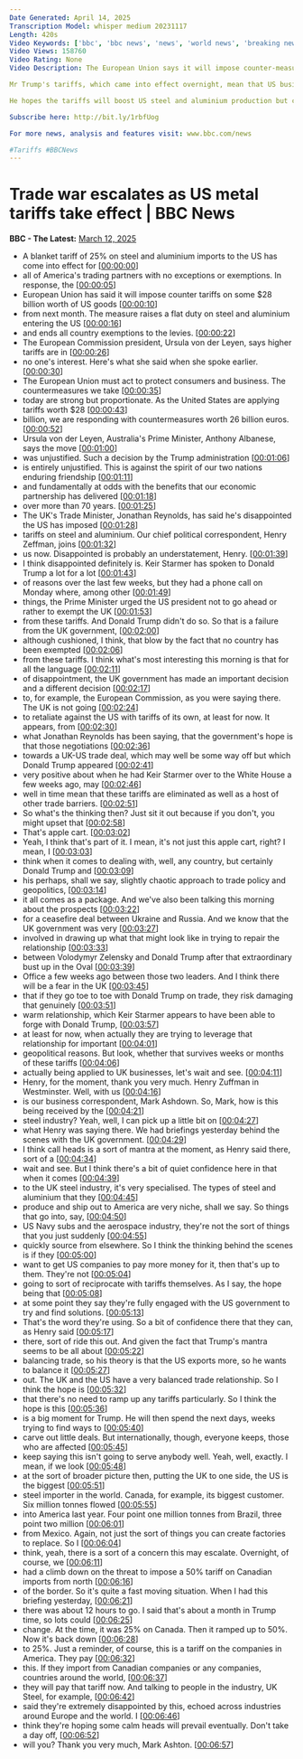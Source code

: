 ```yaml
---
Date Generated: April 14, 2025
Transcription Model: whisper medium 20231117
Length: 420s
Video Keywords: ['bbc', 'bbc news', 'news', 'world news', 'breaking news', 'us news', 'world', 'america', 'usa', 'usa news', 'india news']
Video Views: 158760
Video Rating: None
Video Description: The European Union says it will impose counter-measures on €26bn (£21.9bn, $28.3bn) worth of US goods in response to President Donald Trump's tariffs on steel and aluminium.

Mr Trump's tariffs, which came into effect overnight, mean that US businesses wanting to bring steel and aluminium into the country will have to pay a 25% tax on them.

He hopes the tariffs will boost US steel and aluminium production but critics say it will raise prices for US consumers and dent economic growth.

Subscribe here: http://bit.ly/1rbfUog

For more news, analysis and features visit: www.bbc.com/news 

#Tariffs #BBCNews
---
```


# Trade war escalates as US metal tariffs take effect | BBC News
**BBC - The Latest:** [March 12, 2025](https://www.youtube.com/watch?v=-2XLRgvkaFo)
*  A blanket tariff of 25% on steel and aluminium imports to the US has come into effect for [[00:00:00](https://www.youtube.com/watch?v=-2XLRgvkaFo&t=0.0s)]
*  all of America's trading partners with no exceptions or exemptions. In response, the [[00:00:05](https://www.youtube.com/watch?v=-2XLRgvkaFo&t=5.5600000000000005s)]
*  European Union has said it will impose counter tariffs on some $28 billion worth of US goods [[00:00:10](https://www.youtube.com/watch?v=-2XLRgvkaFo&t=10.6s)]
*  from next month. The measure raises a flat duty on steel and aluminium entering the US [[00:00:16](https://www.youtube.com/watch?v=-2XLRgvkaFo&t=16.36s)]
*  and ends all country exemptions to the levies. [[00:00:22](https://www.youtube.com/watch?v=-2XLRgvkaFo&t=22.2s)]
*  The European Commission president, Ursula von der Leyen, says higher tariffs are in [[00:00:26](https://www.youtube.com/watch?v=-2XLRgvkaFo&t=26.96s)]
*  no one's interest. Here's what she said when she spoke earlier. [[00:00:30](https://www.youtube.com/watch?v=-2XLRgvkaFo&t=30.720000000000002s)]
*  The European Union must act to protect consumers and business. The countermeasures we take [[00:00:35](https://www.youtube.com/watch?v=-2XLRgvkaFo&t=35.84s)]
*  today are strong but proportionate. As the United States are applying tariffs worth $28 [[00:00:43](https://www.youtube.com/watch?v=-2XLRgvkaFo&t=43.64s)]
*  billion, we are responding with countermeasures worth 26 billion euros. [[00:00:52](https://www.youtube.com/watch?v=-2XLRgvkaFo&t=52.96s)]
*  Ursula von der Leyen, Australia's Prime Minister, Anthony Albanese, says the move [[00:01:00](https://www.youtube.com/watch?v=-2XLRgvkaFo&t=60.72s)]
*  was unjustified. Such a decision by the Trump administration [[00:01:06](https://www.youtube.com/watch?v=-2XLRgvkaFo&t=66.08s)]
*  is entirely unjustified. This is against the spirit of our two nations enduring friendship [[00:01:11](https://www.youtube.com/watch?v=-2XLRgvkaFo&t=71.12s)]
*  and fundamentally at odds with the benefits that our economic partnership has delivered [[00:01:18](https://www.youtube.com/watch?v=-2XLRgvkaFo&t=78.76s)]
*  over more than 70 years. [[00:01:25](https://www.youtube.com/watch?v=-2XLRgvkaFo&t=85.28s)]
*  The UK's Trade Minister, Jonathan Reynolds, has said he's disappointed the US has imposed [[00:01:28](https://www.youtube.com/watch?v=-2XLRgvkaFo&t=88.60000000000001s)]
*  tariffs on steel and aluminium. Our chief political correspondent, Henry Zeffman, joins [[00:01:32](https://www.youtube.com/watch?v=-2XLRgvkaFo&t=92.88000000000001s)]
*  us now. Disappointed is probably an understatement, Henry. [[00:01:39](https://www.youtube.com/watch?v=-2XLRgvkaFo&t=99.04s)]
*  I think disappointed definitely is. Keir Starmer has spoken to Donald Trump a lot for a lot [[00:01:43](https://www.youtube.com/watch?v=-2XLRgvkaFo&t=103.88s)]
*  of reasons over the last few weeks, but they had a phone call on Monday where, among other [[00:01:49](https://www.youtube.com/watch?v=-2XLRgvkaFo&t=109.32s)]
*  things, the Prime Minister urged the US president not to go ahead or rather to exempt the UK [[00:01:53](https://www.youtube.com/watch?v=-2XLRgvkaFo&t=113.75999999999999s)]
*  from these tariffs. And Donald Trump didn't do so. So that is a failure from the UK government, [[00:02:00](https://www.youtube.com/watch?v=-2XLRgvkaFo&t=120.19999999999999s)]
*  although cushioned, I think, that blow by the fact that no country has been exempted [[00:02:06](https://www.youtube.com/watch?v=-2XLRgvkaFo&t=126.08s)]
*  from these tariffs. I think what's most interesting this morning is that for all the language [[00:02:11](https://www.youtube.com/watch?v=-2XLRgvkaFo&t=131.8s)]
*  of disappointment, the UK government has made an important decision and a different decision [[00:02:17](https://www.youtube.com/watch?v=-2XLRgvkaFo&t=137.60000000000002s)]
*  to, for example, the European Commission, as you were saying there. The UK is not going [[00:02:24](https://www.youtube.com/watch?v=-2XLRgvkaFo&t=144.24s)]
*  to retaliate against the US with tariffs of its own, at least for now. It appears, from [[00:02:30](https://www.youtube.com/watch?v=-2XLRgvkaFo&t=150.46s)]
*  what Jonathan Reynolds has been saying, that the government's hope is that those negotiations [[00:02:36](https://www.youtube.com/watch?v=-2XLRgvkaFo&t=156.08s)]
*  towards a UK-US trade deal, which may well be some way off but which Donald Trump appeared [[00:02:41](https://www.youtube.com/watch?v=-2XLRgvkaFo&t=161.68s)]
*  very positive about when he had Keir Starmer over to the White House a few weeks ago, may [[00:02:46](https://www.youtube.com/watch?v=-2XLRgvkaFo&t=166.72000000000003s)]
*  well in time mean that these tariffs are eliminated as well as a host of other trade barriers. [[00:02:51](https://www.youtube.com/watch?v=-2XLRgvkaFo&t=171.86s)]
*  So what's the thinking then? Just sit it out because if you don't, you might upset that [[00:02:58](https://www.youtube.com/watch?v=-2XLRgvkaFo&t=178.44s)]
*  That's apple cart. [[00:03:02](https://www.youtube.com/watch?v=-2XLRgvkaFo&t=182.6s)]
*  Yeah, I think that's part of it. I mean, it's not just this apple cart, right? I mean, I [[00:03:03](https://www.youtube.com/watch?v=-2XLRgvkaFo&t=183.6s)]
*  think when it comes to dealing with, well, any country, but certainly Donald Trump and [[00:03:09](https://www.youtube.com/watch?v=-2XLRgvkaFo&t=189.12s)]
*  his perhaps, shall we say, slightly chaotic approach to trade policy and geopolitics, [[00:03:14](https://www.youtube.com/watch?v=-2XLRgvkaFo&t=194.32s)]
*  it all comes as a package. And we've also been talking this morning about the prospects [[00:03:22](https://www.youtube.com/watch?v=-2XLRgvkaFo&t=202.28s)]
*  for a ceasefire deal between Ukraine and Russia. And we know that the UK government was very [[00:03:27](https://www.youtube.com/watch?v=-2XLRgvkaFo&t=207.54s)]
*  involved in drawing up what that might look like in trying to repair the relationship [[00:03:33](https://www.youtube.com/watch?v=-2XLRgvkaFo&t=213.98s)]
*  between Volodymyr Zelensky and Donald Trump after that extraordinary bust up in the Oval [[00:03:39](https://www.youtube.com/watch?v=-2XLRgvkaFo&t=219.92s)]
*  Office a few weeks ago between those two leaders. And I think there will be a fear in the UK [[00:03:45](https://www.youtube.com/watch?v=-2XLRgvkaFo&t=225.04s)]
*  that if they go toe to toe with Donald Trump on trade, they risk damaging that genuinely [[00:03:51](https://www.youtube.com/watch?v=-2XLRgvkaFo&t=231.26s)]
*  warm relationship, which Keir Starmer appears to have been able to forge with Donald Trump, [[00:03:57](https://www.youtube.com/watch?v=-2XLRgvkaFo&t=237.66s)]
*  at least for now, when actually they are trying to leverage that relationship for important [[00:04:01](https://www.youtube.com/watch?v=-2XLRgvkaFo&t=241.34s)]
*  geopolitical reasons. But look, whether that survives weeks or months of these tariffs [[00:04:06](https://www.youtube.com/watch?v=-2XLRgvkaFo&t=246.5s)]
*  actually being applied to UK businesses, let's wait and see. [[00:04:11](https://www.youtube.com/watch?v=-2XLRgvkaFo&t=251.66s)]
*  Henry, for the moment, thank you very much. Henry Zuffman in Westminster. Well, with us [[00:04:16](https://www.youtube.com/watch?v=-2XLRgvkaFo&t=256.78s)]
*  is our business correspondent, Mark Ashdown. So, Mark, how is this being received by the [[00:04:21](https://www.youtube.com/watch?v=-2XLRgvkaFo&t=261.9s)]
*  steel industry? Yeah, well, I can pick up a little bit on [[00:04:27](https://www.youtube.com/watch?v=-2XLRgvkaFo&t=267.7s)]
*  what Henry was saying there. We had briefings yesterday behind the scenes with the UK government. [[00:04:29](https://www.youtube.com/watch?v=-2XLRgvkaFo&t=269.73999999999995s)]
*  I think call heads is a sort of mantra at the moment, as Henry said there, sort of a [[00:04:34](https://www.youtube.com/watch?v=-2XLRgvkaFo&t=274.29999999999995s)]
*  wait and see. But I think there's a bit of quiet confidence here in that when it comes [[00:04:39](https://www.youtube.com/watch?v=-2XLRgvkaFo&t=279.82s)]
*  to the UK steel industry, it's very specialised. The types of steel and aluminium that they [[00:04:45](https://www.youtube.com/watch?v=-2XLRgvkaFo&t=285.58s)]
*  produce and ship out to America are very niche, shall we say. So things that go into, say, [[00:04:50](https://www.youtube.com/watch?v=-2XLRgvkaFo&t=290.02s)]
*  US Navy subs and the aerospace industry, they're not the sort of things that you just suddenly [[00:04:55](https://www.youtube.com/watch?v=-2XLRgvkaFo&t=295.02s)]
*  quickly source from elsewhere. So I think the thinking behind the scenes is if they [[00:05:00](https://www.youtube.com/watch?v=-2XLRgvkaFo&t=300.3s)]
*  want to get US companies to pay more money for it, then that's up to them. They're not [[00:05:04](https://www.youtube.com/watch?v=-2XLRgvkaFo&t=304.29999999999995s)]
*  going to sort of reciprocate with tariffs themselves. As I say, the hope being that [[00:05:08](https://www.youtube.com/watch?v=-2XLRgvkaFo&t=308.26s)]
*  at some point they say they're fully engaged with the US government to try and find solutions. [[00:05:13](https://www.youtube.com/watch?v=-2XLRgvkaFo&t=313.58000000000004s)]
*  That's the word they're using. So a bit of confidence there that they can, as Henry said [[00:05:17](https://www.youtube.com/watch?v=-2XLRgvkaFo&t=317.90000000000003s)]
*  there, sort of ride this out. And given the fact that Trump's mantra seems to be all about [[00:05:22](https://www.youtube.com/watch?v=-2XLRgvkaFo&t=322.62s)]
*  balancing trade, so his theory is that the US exports more, so he wants to balance it [[00:05:27](https://www.youtube.com/watch?v=-2XLRgvkaFo&t=327.66s)]
*  out. The UK and the US have a very balanced trade relationship. So I think the hope is [[00:05:32](https://www.youtube.com/watch?v=-2XLRgvkaFo&t=332.38s)]
*  that there's no need to ramp up any tariffs particularly. So I think the hope is this [[00:05:36](https://www.youtube.com/watch?v=-2XLRgvkaFo&t=336.70000000000005s)]
*  is a big moment for Trump. He will then spend the next days, weeks trying to find ways to [[00:05:40](https://www.youtube.com/watch?v=-2XLRgvkaFo&t=340.54s)]
*  carve out little deals. But internationally, though, everyone keeps, those who are affected [[00:05:45](https://www.youtube.com/watch?v=-2XLRgvkaFo&t=345.1s)]
*  keep saying this isn't going to serve anybody well. Yeah, well, exactly. I mean, if we look [[00:05:48](https://www.youtube.com/watch?v=-2XLRgvkaFo&t=348.74s)]
*  at the sort of broader picture then, putting the UK to one side, the US is the biggest [[00:05:51](https://www.youtube.com/watch?v=-2XLRgvkaFo&t=351.74s)]
*  steel importer in the world. Canada, for example, its biggest customer. Six million tonnes flowed [[00:05:55](https://www.youtube.com/watch?v=-2XLRgvkaFo&t=355.86s)]
*  into America last year. Four point one million tonnes from Brazil, three point two million [[00:06:01](https://www.youtube.com/watch?v=-2XLRgvkaFo&t=361.26s)]
*  from Mexico. Again, not just the sort of things you can create factories to replace. So I [[00:06:04](https://www.youtube.com/watch?v=-2XLRgvkaFo&t=364.98s)]
*  think, yeah, there is a sort of a concern this may escalate. Overnight, of course, we [[00:06:11](https://www.youtube.com/watch?v=-2XLRgvkaFo&t=371.3s)]
*  had a climb down on the threat to impose a 50% tariff on Canadian imports from north [[00:06:16](https://www.youtube.com/watch?v=-2XLRgvkaFo&t=376.3s)]
*  of the border. So it's quite a fast moving situation. When I had this briefing yesterday, [[00:06:21](https://www.youtube.com/watch?v=-2XLRgvkaFo&t=381.46000000000004s)]
*  there was about 12 hours to go. I said that's about a month in Trump time, so lots could [[00:06:25](https://www.youtube.com/watch?v=-2XLRgvkaFo&t=385.02000000000004s)]
*  change. At the time, it was 25% on Canada. Then it ramped up to 50%. Now it's back down [[00:06:28](https://www.youtube.com/watch?v=-2XLRgvkaFo&t=388.18s)]
*  to 25%. Just a reminder, of course, this is a tariff on the companies in America. They pay [[00:06:32](https://www.youtube.com/watch?v=-2XLRgvkaFo&t=392.5s)]
*  this. If they import from Canadian companies or any companies, countries around the world, [[00:06:37](https://www.youtube.com/watch?v=-2XLRgvkaFo&t=397.46s)]
*  they will pay that tariff now. And talking to people in the industry, UK Steel, for example, [[00:06:42](https://www.youtube.com/watch?v=-2XLRgvkaFo&t=402.42s)]
*  said they're extremely disappointed by this, echoed across industries around Europe and the world. I [[00:06:46](https://www.youtube.com/watch?v=-2XLRgvkaFo&t=406.78s)]
*  think they're hoping some calm heads will prevail eventually. Don't take a day off, [[00:06:52](https://www.youtube.com/watch?v=-2XLRgvkaFo&t=412.06s)]
*  will you? Thank you very much, Mark Ashton. [[00:06:57](https://www.youtube.com/watch?v=-2XLRgvkaFo&t=417.1s)]
